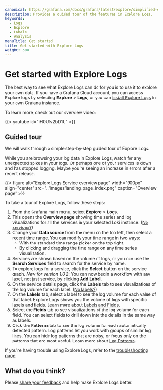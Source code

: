 ```yaml
---
canonical: https://grafana.com/docs/grafana/latest/explore/simplified-exploration/logs/get-started/
description: Provides a guided tour of the features in Explore Logs.
keywords:
  - Logs
  - Explore
  - Labels
  - Analysis
menuTitle: Get started
title: Get started with Explore Logs
weight: 300
---
```


# Get started with Explore Logs

The best way to see what Explore Logs can do for you is to use it to explore your own data.
If you have a Grafana Cloud account, you can access Explore logs by selecting **Explore** > **Logs**, or you can [install Explore Logs](https://grafana.com/docs/grafana-cloud/visualizations/simplified-exploration/logs/access/) in your own Grafana instance.

To learn more, check out our overview video:

{{< youtube id="iH0Ufv2bD1U" >}}

## Guided tour

We will walk through a simple step-by-step guided tour of Explore Logs.

While you are browsing your log data in Explore Logs, watch for any unexpected spikes in your logs. Or perhaps one of your services is down and has stopped logging. Maybe you're seeing an increase in errors after a recent release.

{{< figure alt="Explore Logs Service overview page" width="900px" align="center" src="../images/landing_page_index.png" caption="Overview page" >}}

To take a tour of Explore Logs, follow these steps:

1. From the Grafana main menu, select **Explore** > **Logs**.
1. This opens the **Overview page** showing time series and log visualizations for all the services in your selected Loki instance. ([No services?](https://grafana.com/docs/grafana-cloud/visualizations/simplified-exploration/logs/troubleshooting/#there-are-no-services))
1. Change your **Data source** from the menu on the top left, then select a recent time range. You can modify your time range in two ways:
   - With the standard time range picker on the top right.
   - By clicking and dragging the time range on any time series visualization.
1. Services are shown based on the volume of logs, or you can use the **Search Services** field to search for the service by name.
1. To explore logs for a service, click the **Select** button on the service graph. *New for version 1.0.2*: You can now begin a workflow with any label, not just service, by clicking **Add Label**.
1. On the service details page, click the **Labels** tab to see visualizations of the log volume for each label. ([No labels?](https://grafana.com/docs/grafana-cloud/visualizations/simplified-exploration/logs/troubleshooting/#there-are-no-labels))
1. On the **Labels** tab, select a label to see the log volume for each value of that label.
   Explore Logs shows you the volume of logs with specific labels and fields. Learn more about [Labels and Fields](https://grafana.com/docs/grafana-cloud/visualizations/simplified-exploration/logs/labels-and-fields/).
1. Select the **Fields** tab to see visualizations of the log volume for each field. You can select fields to drill down into the details in the same way as labels.
1. Click the **Patterns** tab to see the log volume for each automatically detected pattern.
   Log patterns let you work with groups of similar log lines. You can hide log patterns that are noisy, or focus only on the patterns that are most useful. Learn more about [Log Patterns](https://grafana.com/docs/grafana-cloud/visualizations/simplified-exploration/logs/patterns/).

If you're having trouble using Explore Logs, refer to the [troubleshooting page](https://grafana.com/docs/grafana-cloud/visualizations/simplified-exploration/logs/troubleshooting/).

## What do you think?

Please [share your feedback](https://forms.gle/1sYWCTPvD72T1dPH9) and help make Explore Logs better.
